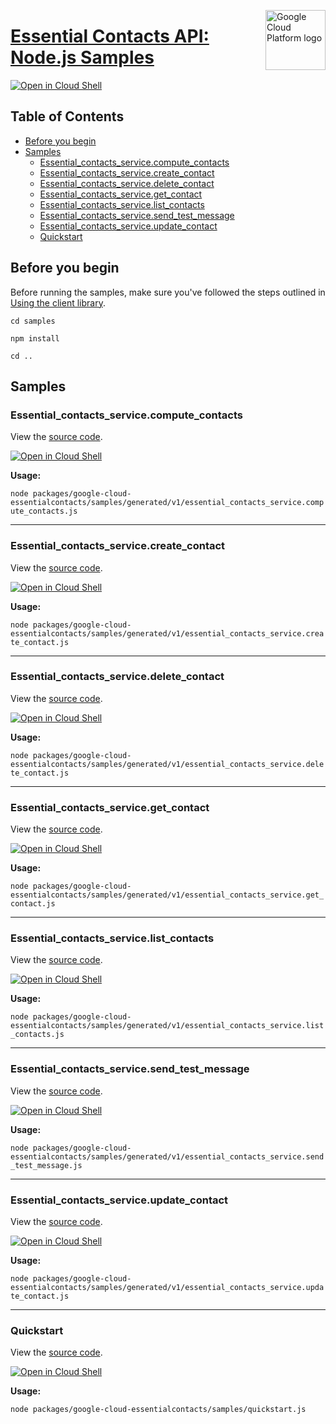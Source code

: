 [//]: # "This README.md file is auto-generated, all changes to this file will be lost."
[//]: # "To regenerate it, use `python -m synthtool`."
<img src="https://avatars2.githubusercontent.com/u/2810941?v=3&s=96" alt="Google Cloud Platform logo" title="Google Cloud Platform" align="right" height="96" width="96"/>

# [Essential Contacts API: Node.js Samples](https://github.com/googleapis/google-cloud-node)

[![Open in Cloud Shell][shell_img]][shell_link]



## Table of Contents

* [Before you begin](#before-you-begin)
* [Samples](#samples)
  * [Essential_contacts_service.compute_contacts](#essential_contacts_service.compute_contacts)
  * [Essential_contacts_service.create_contact](#essential_contacts_service.create_contact)
  * [Essential_contacts_service.delete_contact](#essential_contacts_service.delete_contact)
  * [Essential_contacts_service.get_contact](#essential_contacts_service.get_contact)
  * [Essential_contacts_service.list_contacts](#essential_contacts_service.list_contacts)
  * [Essential_contacts_service.send_test_message](#essential_contacts_service.send_test_message)
  * [Essential_contacts_service.update_contact](#essential_contacts_service.update_contact)
  * [Quickstart](#quickstart)

## Before you begin

Before running the samples, make sure you've followed the steps outlined in
[Using the client library](https://github.com/googleapis/google-cloud-node#using-the-client-library).

`cd samples`

`npm install`

`cd ..`

## Samples



### Essential_contacts_service.compute_contacts

View the [source code](https://github.com/googleapis/google-cloud-node/blob/master/packages/google-cloud-essentialcontacts/samples/generated/v1/essential_contacts_service.compute_contacts.js).

[![Open in Cloud Shell][shell_img]](https://console.cloud.google.com/cloudshell/open?git_repo=https://github.com/googleapis/google-cloud-node&page=editor&open_in_editor=packages/google-cloud-essentialcontacts/samples/generated/v1/essential_contacts_service.compute_contacts.js,samples/README.md)

__Usage:__


`node packages/google-cloud-essentialcontacts/samples/generated/v1/essential_contacts_service.compute_contacts.js`


-----




### Essential_contacts_service.create_contact

View the [source code](https://github.com/googleapis/google-cloud-node/blob/master/packages/google-cloud-essentialcontacts/samples/generated/v1/essential_contacts_service.create_contact.js).

[![Open in Cloud Shell][shell_img]](https://console.cloud.google.com/cloudshell/open?git_repo=https://github.com/googleapis/google-cloud-node&page=editor&open_in_editor=packages/google-cloud-essentialcontacts/samples/generated/v1/essential_contacts_service.create_contact.js,samples/README.md)

__Usage:__


`node packages/google-cloud-essentialcontacts/samples/generated/v1/essential_contacts_service.create_contact.js`


-----




### Essential_contacts_service.delete_contact

View the [source code](https://github.com/googleapis/google-cloud-node/blob/master/packages/google-cloud-essentialcontacts/samples/generated/v1/essential_contacts_service.delete_contact.js).

[![Open in Cloud Shell][shell_img]](https://console.cloud.google.com/cloudshell/open?git_repo=https://github.com/googleapis/google-cloud-node&page=editor&open_in_editor=packages/google-cloud-essentialcontacts/samples/generated/v1/essential_contacts_service.delete_contact.js,samples/README.md)

__Usage:__


`node packages/google-cloud-essentialcontacts/samples/generated/v1/essential_contacts_service.delete_contact.js`


-----




### Essential_contacts_service.get_contact

View the [source code](https://github.com/googleapis/google-cloud-node/blob/master/packages/google-cloud-essentialcontacts/samples/generated/v1/essential_contacts_service.get_contact.js).

[![Open in Cloud Shell][shell_img]](https://console.cloud.google.com/cloudshell/open?git_repo=https://github.com/googleapis/google-cloud-node&page=editor&open_in_editor=packages/google-cloud-essentialcontacts/samples/generated/v1/essential_contacts_service.get_contact.js,samples/README.md)

__Usage:__


`node packages/google-cloud-essentialcontacts/samples/generated/v1/essential_contacts_service.get_contact.js`


-----




### Essential_contacts_service.list_contacts

View the [source code](https://github.com/googleapis/google-cloud-node/blob/master/packages/google-cloud-essentialcontacts/samples/generated/v1/essential_contacts_service.list_contacts.js).

[![Open in Cloud Shell][shell_img]](https://console.cloud.google.com/cloudshell/open?git_repo=https://github.com/googleapis/google-cloud-node&page=editor&open_in_editor=packages/google-cloud-essentialcontacts/samples/generated/v1/essential_contacts_service.list_contacts.js,samples/README.md)

__Usage:__


`node packages/google-cloud-essentialcontacts/samples/generated/v1/essential_contacts_service.list_contacts.js`


-----




### Essential_contacts_service.send_test_message

View the [source code](https://github.com/googleapis/google-cloud-node/blob/master/packages/google-cloud-essentialcontacts/samples/generated/v1/essential_contacts_service.send_test_message.js).

[![Open in Cloud Shell][shell_img]](https://console.cloud.google.com/cloudshell/open?git_repo=https://github.com/googleapis/google-cloud-node&page=editor&open_in_editor=packages/google-cloud-essentialcontacts/samples/generated/v1/essential_contacts_service.send_test_message.js,samples/README.md)

__Usage:__


`node packages/google-cloud-essentialcontacts/samples/generated/v1/essential_contacts_service.send_test_message.js`


-----




### Essential_contacts_service.update_contact

View the [source code](https://github.com/googleapis/google-cloud-node/blob/master/packages/google-cloud-essentialcontacts/samples/generated/v1/essential_contacts_service.update_contact.js).

[![Open in Cloud Shell][shell_img]](https://console.cloud.google.com/cloudshell/open?git_repo=https://github.com/googleapis/google-cloud-node&page=editor&open_in_editor=packages/google-cloud-essentialcontacts/samples/generated/v1/essential_contacts_service.update_contact.js,samples/README.md)

__Usage:__


`node packages/google-cloud-essentialcontacts/samples/generated/v1/essential_contacts_service.update_contact.js`


-----




### Quickstart

View the [source code](https://github.com/googleapis/google-cloud-node/blob/master/packages/google-cloud-essentialcontacts/samples/quickstart.js).

[![Open in Cloud Shell][shell_img]](https://console.cloud.google.com/cloudshell/open?git_repo=https://github.com/googleapis/google-cloud-node&page=editor&open_in_editor=packages/google-cloud-essentialcontacts/samples/quickstart.js,samples/README.md)

__Usage:__


`node packages/google-cloud-essentialcontacts/samples/quickstart.js`






[shell_img]: https://gstatic.com/cloudssh/images/open-btn.png
[shell_link]: https://console.cloud.google.com/cloudshell/open?git_repo=https://github.com/googleapis/google-cloud-node&page=editor&open_in_editor=samples/README.md
[product-docs]: https://cloud.google.com/resource-manager/docs/managing-notification-contacts/
